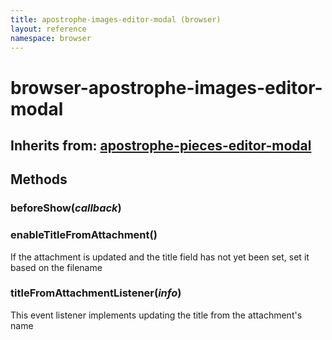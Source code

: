 ```yaml
---
title: apostrophe-images-editor-modal (browser)
layout: reference
namespace: browser
---
```


# browser-apostrophe-images-editor-modal

## Inherits from: [apostrophe-pieces-editor-modal](https://github.com/apostrophecms/apostrophe-documentation/tree/e71017392b54a258d8d72811456c862139150a96/modules/apostrophe-pieces/browser-apostrophe-pieces-editor-modal.html)

## Methods

### beforeShow\(_callback_\)

### enableTitleFromAttachment\(\)

If the attachment is updated and the title field has not yet been set, set it based on the filename

### titleFromAttachmentListener\(_info_\)

This event listener implements updating the title from the attachment's name

